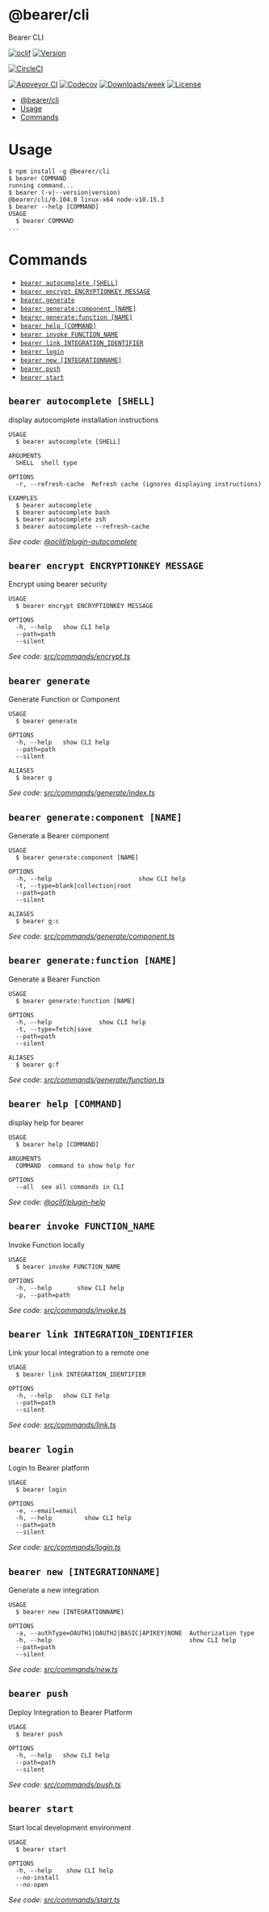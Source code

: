 # @bearer/cli

Bearer CLI

[![oclif](https://img.shields.io/badge/cli-oclif-brightgreen.svg)](https://oclif.io)
[![Version](https://img.shields.io/npm/v/@bearer/cli.svg)](https://npmjs.org/package/@bearer/cli)

[![CircleCI](https://circleci.com/gh/Bearer/bearer/packages/cli/tree/master.svg?style=shield)](https://circleci.com/gh/Bearer/bearer/packages/cli/tree/master)

[![Appveyor CI](https://ci.appveyor.com/api/projects/status/github/Bearer/bearer/packages/cli?branch=master&svg=true)](https://ci.appveyor.com/project/Bearer/bearer/packages/cli/branch/master)
[![Codecov](https://codecov.io/gh/Bearer/bearer/packages/cli/branch/master/graph/badge.svg)](https://codecov.io/gh/Bearer/bearer/packages/cli)
[![Downloads/week](https://img.shields.io/npm/dw/@bearer/cli.svg)](https://npmjs.org/package/@bearer/cli)
[![License](https://img.shields.io/npm/l/@bearer/cli.svg)](https://github.com/Bearer/bearer/packages/cli/blob/master/package.json)

<!-- toc -->
* [@bearer/cli](#bearer-cli)
* [Usage](#usage)
* [Commands](#commands)
<!-- tocstop -->

# Usage

<!-- usage -->
```sh-session
$ npm install -g @bearer/cli
$ bearer COMMAND
running command...
$ bearer (-v|--version|version)
@bearer/cli/0.104.0 linux-x64 node-v10.15.3
$ bearer --help [COMMAND]
USAGE
  $ bearer COMMAND
...
```
<!-- usagestop -->

# Commands

<!-- commands -->
* [`bearer autocomplete [SHELL]`](#bearer-autocomplete-shell)
* [`bearer encrypt ENCRYPTIONKEY MESSAGE`](#bearer-encrypt-encryptionkey-message)
* [`bearer generate`](#bearer-generate)
* [`bearer generate:component [NAME]`](#bearer-generatecomponent-name)
* [`bearer generate:function [NAME]`](#bearer-generatefunction-name)
* [`bearer help [COMMAND]`](#bearer-help-command)
* [`bearer invoke FUNCTION_NAME`](#bearer-invoke-function-name)
* [`bearer link INTEGRATION_IDENTIFIER`](#bearer-link-integration-identifier)
* [`bearer login`](#bearer-login)
* [`bearer new [INTEGRATIONNAME]`](#bearer-new-integrationname)
* [`bearer push`](#bearer-push)
* [`bearer start`](#bearer-start)

## `bearer autocomplete [SHELL]`

display autocomplete installation instructions

```
USAGE
  $ bearer autocomplete [SHELL]

ARGUMENTS
  SHELL  shell type

OPTIONS
  -r, --refresh-cache  Refresh cache (ignores displaying instructions)

EXAMPLES
  $ bearer autocomplete
  $ bearer autocomplete bash
  $ bearer autocomplete zsh
  $ bearer autocomplete --refresh-cache
```

_See code: [@oclif/plugin-autocomplete](https://github.com/oclif/plugin-autocomplete/blob/v0.1.0/src/commands/autocomplete/index.ts)_

## `bearer encrypt ENCRYPTIONKEY MESSAGE`

Encrypt using bearer security

```
USAGE
  $ bearer encrypt ENCRYPTIONKEY MESSAGE

OPTIONS
  -h, --help   show CLI help
  --path=path
  --silent
```

_See code: [src/commands/encrypt.ts](https://github.com/Bearer/bearer/blob/v0.104.0/src/commands/encrypt.ts)_

## `bearer generate`

Generate Function or Component

```
USAGE
  $ bearer generate

OPTIONS
  -h, --help   show CLI help
  --path=path
  --silent

ALIASES
  $ bearer g
```

_See code: [src/commands/generate/index.ts](https://github.com/Bearer/bearer/blob/v0.104.0/src/commands/generate/index.ts)_

## `bearer generate:component [NAME]`

Generate a Bearer component

```
USAGE
  $ bearer generate:component [NAME]

OPTIONS
  -h, --help                        show CLI help
  -t, --type=blank|collection|root
  --path=path
  --silent

ALIASES
  $ bearer g:c
```

_See code: [src/commands/generate/component.ts](https://github.com/Bearer/bearer/blob/v0.104.0/src/commands/generate/component.ts)_

## `bearer generate:function [NAME]`

Generate a Bearer Function

```
USAGE
  $ bearer generate:function [NAME]

OPTIONS
  -h, --help             show CLI help
  -t, --type=fetch|save
  --path=path
  --silent

ALIASES
  $ bearer g:f
```

_See code: [src/commands/generate/function.ts](https://github.com/Bearer/bearer/blob/v0.104.0/src/commands/generate/function.ts)_

## `bearer help [COMMAND]`

display help for bearer

```
USAGE
  $ bearer help [COMMAND]

ARGUMENTS
  COMMAND  command to show help for

OPTIONS
  --all  see all commands in CLI
```

_See code: [@oclif/plugin-help](https://github.com/oclif/plugin-help/blob/v2.1.4/src/commands/help.ts)_

## `bearer invoke FUNCTION_NAME`

Invoke Function locally

```
USAGE
  $ bearer invoke FUNCTION_NAME

OPTIONS
  -h, --help       show CLI help
  -p, --path=path
```

_See code: [src/commands/invoke.ts](https://github.com/Bearer/bearer/blob/v0.104.0/src/commands/invoke.ts)_

## `bearer link INTEGRATION_IDENTIFIER`

Link your local integration to a remote one

```
USAGE
  $ bearer link INTEGRATION_IDENTIFIER

OPTIONS
  -h, --help   show CLI help
  --path=path
  --silent
```

_See code: [src/commands/link.ts](https://github.com/Bearer/bearer/blob/v0.104.0/src/commands/link.ts)_

## `bearer login`

Login to Bearer platform

```
USAGE
  $ bearer login

OPTIONS
  -e, --email=email
  -h, --help         show CLI help
  --path=path
  --silent
```

_See code: [src/commands/login.ts](https://github.com/Bearer/bearer/blob/v0.104.0/src/commands/login.ts)_

## `bearer new [INTEGRATIONNAME]`

Generate a new integration

```
USAGE
  $ bearer new [INTEGRATIONNAME]

OPTIONS
  -a, --authType=OAUTH1|OAUTH2|BASIC|APIKEY|NONE  Authorization type
  -h, --help                                      show CLI help
  --path=path
  --silent
```

_See code: [src/commands/new.ts](https://github.com/Bearer/bearer/blob/v0.104.0/src/commands/new.ts)_

## `bearer push`

Deploy Integration to Bearer Platform

```
USAGE
  $ bearer push

OPTIONS
  -h, --help   show CLI help
  --path=path
  --silent
```

_See code: [src/commands/push.ts](https://github.com/Bearer/bearer/blob/v0.104.0/src/commands/push.ts)_

## `bearer start`

Start local development environment

```
USAGE
  $ bearer start

OPTIONS
  -h, --help    show CLI help
  --no-install
  --no-open
```

_See code: [src/commands/start.ts](https://github.com/Bearer/bearer/blob/v0.104.0/src/commands/start.ts)_
<!-- commandsstop -->
